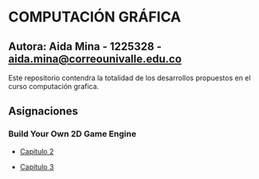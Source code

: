 # COMPUTACIÓN GRÁFICA

## Autora: Aida Mina - 1225328 - [aida.mina@correounivalle.edu.co](aida.mina@correounivalle.edu.co)

Este repositorio contendra la totalidad de los desarrollos propuestos en el curso computación grafica.

## Asignaciones

### Build Your Own 2D Game Engine
- [Capitulo 2](Capitulo2)

- [Capitulo 3](Capitulo3)

